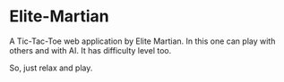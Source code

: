 # Elite-Martian

A Tic-Tac-Toe web application by Elite Martian.
In this one can play with others and with AI.
It has difficulty level too.

So, just relax and play.
